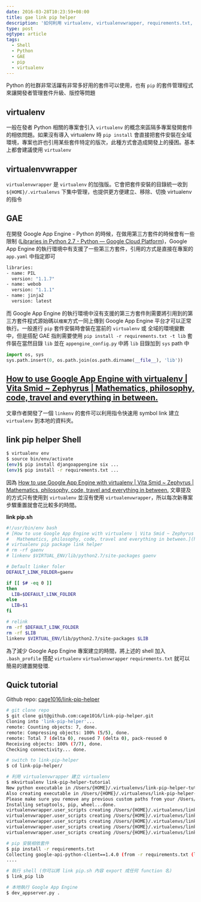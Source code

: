 ```yaml
---
date: 2016-03-28T10:23:59+08:00
title: gae link pip helper
description: '如何利用 virtualenv, virtualenvwrapper, requirements.txt, linkenv, link_pip 快速建置 Google App Engine - Python 開發環境'
type: post
ogtype: article
tags:
  - Shell
  - Python
  - GAE
  - pip
  - virtualenv
---
```


Python 的社群非常活躍有非常多好用的套件可以使用，也有 `pip` 的套件管理程式來讓開發者管理套件升級、版控等問題

<!--more-->

## virtualenv

一般在發者 Python 相關的專案會引入 `virtualenv` 的概念來區隔多專案發開套件的相依問題。如果沒有導入 virtualenv 時 `pip install` 會直接把套件安裝在全域環境，專案也許也引用某些套件特定的版次，此種方式會造成開發上的擾困。基本上都會建議使用 `virtualenv`

## virtualenvwrapper

`virtualenvwrapper` 是 `virtualenv` 的加強版。它會把套件安裝的目錄統一收到 `${HOME}/.virtualenvs` 下集中管理，也提供更方便建立、移除、切換 virtualenv 的指令

## GAE

在開發 Google App Engine - Python 的時候，在做用第三方套件的時候會有一些限制 ([Libraries in Python 2.7 - Python — Google Cloud Platform](https://goo.gl/GV1oxu))，Google App Engine 的執行環境中有支援了一些第三方套件，引用的方式是直接在專案的 `app.yaml` 中指定即可

```bash
libraries:
- name: PIL
  version: "1.1.7"
- name: webob
  version: "1.1.1"
- name: jinja2
  version: latest  
```

而 Google App Engine 的執行環境中沒有支援的第三方套件則需要將引用到的第三方套件程式源始碼以`檔案`方式一同上傳到 Google App Engine 平台才可以正常執行。一般進行 `pip` 套件安裝時會裝在當前的 `virtualenv` 或 全域的環境變數中，但是搭配 GAE 指則需要使用 `pip install -r requirements.txt -t lib` 套件裝在當然目錄 `lib` 並在 `appengine_config.py` 中將 `lib` 目錄加到 `sys` path 中

```python
import os, sys
sys.path.insert(0, os.path.join(os.path.dirname(__file__), 'lib'))
```

## [How to use Google App Engine with virtualenv | Vita Smid ~ Zephyrus | Mathematics, philosophy, code, travel and everything in between.](http://ze.phyr.us/appengine-virtualenv/)

文章作者開發了一個 `linkenv` 的套件可以利用指令快速用 symbol link 建立 `virtualenv` 到本地的資料夾。

## link pip helper Shell

```bash
$ virtualenv env
$ source bin/env/activate
(env)$ pip install djangoappengine six ...
(env)$ pip install -r requirements.txt ...
```

因為 [How to use Google App Engine with virtualenv | Vita Smid ~ Zephyrus | Mathematics, philosophy, code, travel and everything in between.](http://ze.phyr.us/appengine-virtualenv/) 文章提及的方式只有使用到 `virtualenv` 並沒有使用 `virtualenvwrapper`，所以每次新專案步驟重置就會花比較多的時間。

__link pip.sh__

```bash
#!/usr/bin/env bash
# [How to use Google App Engine with virtualenv | Vita Smid ~ Zephyrus |
#   Mathematics, philosophy, code, travel and everything in between.](http://ze.phyr.us/appengine-virtualenv/)
# virtualenv pip package link helper
# rm -rf gaenv
# linkenv $VIRTUAL_ENV/lib/python2.7/site-packages gaenv

# Default linker foler
DEFAULT_LINK_FOLDER=gaenv

if [[ $# -eq 0 ]]
then
  LIB=$DEFAULT_LINK_FOLDER
else
  LIB=$1
fi

# relink
rm -rf $DEFAULT_LINK_FOLDER
rm -rf $LIB
linkenv $VIRTUAL_ENV/lib/python2.7/site-packages $LIB
```

為了減少 Google App Engine 專案建立的時間，將上述的 shell 加入 `.bash_profile` 搭配 `virtualenv` `virtualenvwrapper` `requirements.txt` 就可以簡易的建置開發環.

## Quick tutorial

Github repo: [cage1016/link-pip-helper](https://github.com/cage1016/link-pip-helper)

```bash
# git clone repo
$ git clone git@github.com:cage1016/link-pip-helper.git
Cloning into 'link-pip-helper'...
remote: Counting objects: 7, done.
remote: Compressing objects: 100% (5/5), done.
remote: Total 7 (delta 0), reused 7 (delta 0), pack-reused 0
Receiving objects: 100% (7/7), done.
Checking connectivity... done.

# switch to link-pip-helper
$ cd link-pip-helper/

# 利用 virtualenvwrapper 建立 virtualenv
$ mkvirtualenv link-pip-helper-tutorial
New python executable in /Users/{HOME}/.virtualenvs/link-pip-helper-tutorial/bin/python2.7
Also creating executable in /Users/{HOME}/.virtualenvs/link-pip-helper-tutorial/bin/python
Please make sure you remove any previous custom paths from your /Users/{HOME}/.pydistutils.cfg file.
Installing setuptools, pip, wheel...done.
virtualenvwrapper.user_scripts creating /Users/{HOME}/.virtualenvs/link-pip-helper-tutorial/bin/predeactivate
virtualenvwrapper.user_scripts creating /Users/{HOME}/.virtualenvs/link-pip-helper-tutorial/bin/postdeactivate
virtualenvwrapper.user_scripts creating /Users/{HOME}/.virtualenvs/link-pip-helper-tutorial/bin/preactivate
virtualenvwrapper.user_scripts creating /Users/{HOME}/.virtualenvs/link-pip-helper-tutorial/bin/postactivate
virtualenvwrapper.user_scripts creating /Users/{HOME}/.virtualenvs/link-pip-helper-tutorial/bin/get_env_details

# pip 安裝相依套件
$ pip install -r requirements.txt
Collecting google-api-python-client==1.4.0 (from -r requirements.txt (line 1))
....

# 執行 shell (你可以將 link pip.sh 內容 export 成任何 function 名)
$ link_pip lib

# 本地執行 Google App Engine
$ dev_appserver.py .
```
